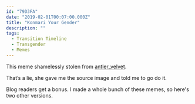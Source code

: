 ```yaml
---
id: "79D3FA"
date: "2019-02-01T00:07:00.000Z"
title: "Konmari Your Gender"
description: ""
tags:
  - Transition Timeline
  - Transgender
  - Memes
---
```

This meme shamelessly stolen from [antler_velvet](http://instagram.com/antler_velvet).

That’s a lie, she gave me the source image and told me to go do it.

Blog readers get a bonus. I made a whole bunch of these memes, so here's two other versions.
